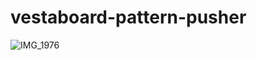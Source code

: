 # vestaboard-pattern-pusher

![IMG_1976](https://user-images.githubusercontent.com/57770/132603297-e3a0a540-6110-49a9-8f4b-31399c904bee.jpg)

